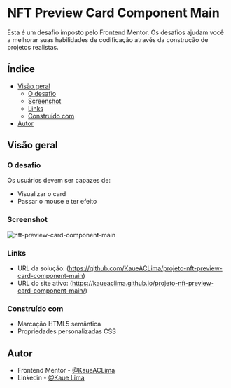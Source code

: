 # NFT Preview Card Component Main

Esta é um desafio imposto pelo Frontend Mentor. Os desafios ajudam você a melhorar suas habilidades de codificação através da construção de projetos realistas. 

## Índice

- [Visão geral](#Visão-geral)
  - [O desafio](#O-desafio)
  - [Screenshot](#screenshot)
  - [Links](#links)
  - [Construído com](#Construido-com)
- [Autor](#author)

## Visão geral

### O desafio

Os usuários devem ser capazes de:

- Visualizar o card
- Passar o mouse e ter efeito

### Screenshot

![nft-preview-card-component-main](https://github.com/KaueACLima/projeto-nft-preview-card-component-main/assets/56000639/7de3afcd-05e3-4492-9e1a-85c09fa35a55)

### Links

- URL da solução: (https://github.com/KaueACLima/projeto-nft-preview-card-component-main)
- URL do site ativo: (https://kaueaclima.github.io/projeto-nft-preview-card-component-main/)


### Construído com

- Marcação HTML5 semântica
- Propriedades personalizadas CSS

## Autor

- Frontend Mentor - [@KaueACLima](https://www.frontendmentor.io/profile/KaueACLima)
- Linkedin - [@Kaue Lima](https://www.linkedin.com/in/kau%C3%AA-lima-234515182/)

